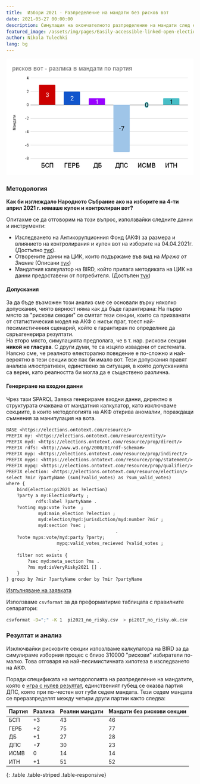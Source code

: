```yaml
---
title:  Избори 2021 - Рaзпределение на мандати без рисков вот
date: 2021-05-27 00:00:00
description: Симулация на окончателното разпределение на мандати след елиминиране на секциите с предполагаем рисков вот.      
featured_image: /assets/img/pages/Easily-accessible-linked-open-elections-data.png
author: Nikola Tulechki 
lang: bg
---
```


![](/assets/img/pages/risky_mandates_2021.png)

### Методология 

**Как би изглеждало Народното Събрание ако на изборите на 4-ти април 2021 г. нямаше купен и контролиран вот?** 

Опитахме се да отговорим на този въпрос, използвайки следните данни и инструменти:
* Изследването на Антикорупционния Фонд (АКФ) за размера и влиянието на контролирания и купен вот на изборите на 04.04.2021г. (Достъпно [тук](https://acf.bg/bg/kontroliraniyat-i-kupen-vot-v-b/)).
* Отворените данни на ЦИК, които подържаме във вид на *Мрежа от Знание* (Описани [тук](https://www.ontotext.com/blog/5-star-linked-open-elections-data/))
* Мандатния калкулатор на BIRD, който прилага методиката на ЦИК на данни предоставени от потребителя. (Достъпен [тук](https://bird.bg/izbori2021/index.html))

#### Допускания
За да бъде възможен този анализ сме се основали върху няколко допускания, чиято вярност няма как да бъде гарантирана:
На първо място за "рискови секции" се смятат тези секции, които са прихванати от статистическия модел на АКФ с нисък праг, тоест най-песимистичнния сценарий, който е гарантиран по определние да свръхгенерира резултати.  
На второ място, симулацията предполага, че в т. нар. рискови секции **никой не гласува**. С други думи, те са изцяло извадени от системата. Наясно сме, че реалното електорално поведение е по-сложно и най-вероятно в тези секции все пак би имало вот.
Тези допускания правят анализа илюстративен, единствено за ситуация, в която допусканията са верни, като реалността би могла да е съществено различна.  

#### Генериране на входни данни

 Чрез тази SPARQL Заявка генерираме входни данни, директно в структурата очаквана от мандатния калкулатор, като изключваме секциите, в които методологията на АКФ открива аномалии, пораждащи съмнения за манипулация на вота. 

```sparql
BASE <https://elections.ontotext.com/resource/>
PREFIX my: <https://elections.ontotext.com/resource/entity/>
PREFIX myd: <https://elections.ontotext.com/resource/prop/direct/>
PREFIX rdfs: <http://www.w3.org/2000/01/rdf-schema#>
PREFIX myp: <https://elections.ontotext.com/resource/prop/indirect/>
PREFIX myps: <https://elections.ontotext.com/resource/prop/statement/>
PREFIX mypq: <https://elections.ontotext.com/resource/prop/qualifier/>
PREFIX election: <https://elections.ontotext.com/resource/election/>
select ?mir ?partyName (sum(?valid_votes) as ?sum_valid_votes) 
where {
    bind(election:pi2021 as ?election) 
    ?party a my:ElectionParty ;
           rdfs:label ?partyName .
    ?voting myp:vote ?vote  ;
            myd:main_election ?election ;
            myd:election/myd:jurisdiction/myd:number ?mir ;
            myd:section ?sec ;
                                         .
    ?vote myps:vote/myd:party ?party;
                   mypq:valid_votes_recieved ?valid_votes ;
                   .
    filter not exists {
        ?sec myd:meta_section ?ms .
        ?ms myd:isVeryRisky2021 [] .
    }
} group by ?mir ?partyName order by ?mir ?partyName
``` 
[Изпълняване на заявката](https://elections.ontotext.com/sparql?name=&infer=true&sameAs=true&query=BASE%20%3Chttps%3A%2F%2Felections.ontotext.com%2Fresource%2F%3E%0APREFIX%20my%3A%20%3Chttps%3A%2F%2Felections.ontotext.com%2Fresource%2Fentity%2F%3E%0APREFIX%20myd%3A%20%3Chttps%3A%2F%2Felections.ontotext.com%2Fresource%2Fprop%2Fdirect%2F%3E%0APREFIX%20rdfs%3A%20%3Chttp%3A%2F%2Fwww.w3.org%2F2000%2F01%2Frdf-schema%23%3E%0APREFIX%20myp%3A%20%3Chttps%3A%2F%2Felections.ontotext.com%2Fresource%2Fprop%2Findirect%2F%3E%0APREFIX%20myps%3A%20%3Chttps%3A%2F%2Felections.ontotext.com%2Fresource%2Fprop%2Fstatement%2F%3E%0APREFIX%20mypq%3A%20%3Chttps%3A%2F%2Felections.ontotext.com%2Fresource%2Fprop%2Fqualifier%2F%3E%0APREFIX%20election%3A%20%3Chttps%3A%2F%2Felections.ontotext.com%2Fresource%2Felection%2F%3E%0Aselect%20%3Fmir%20%3FpartyName%20(sum(%3Fvalid_votes)%20as%20%3Fsum_valid_votes)%20%0Awhere%20%7B%0A%20%20%20%20bind(election%3Api2021%20as%20%3Felection)%20%0A%20%20%20%20%3Fparty%20a%20my%3AElectionParty%20%3B%0A%20%20%20%20%20%20%20%20%20%20%20rdfs%3Alabel%20%3FpartyName%20.%0A%20%20%20%20%3Fvoting%20myp%3Avote%20%3Fvote%20%20%3B%0A%20%20%20%20%20%20%20%20%20%20%20%20myd%3Amain_election%20%3Felection%20%3B%0A%20%20%20%20%20%20%20%20%20%20%20%20myd%3Aelection%2Fmyd%3Ajurisdiction%2Fmyd%3Anumber%20%3Fmir%20%3B%0A%20%20%20%20%20%20%20%20%20%20%20%20myd%3Asection%20%3Fsec%20%3B%0A%20%20%20%20%20%20%20%20%20%20%20%20%20%20%20%20%20%20%20%20%20%20%20%20%20%20%20%20%20%20%20%20%20%20%20%20%20%20%20%20%20.%0A%20%20%20%20%3Fvote%20myps%3Avote%2Fmyd%3Aparty%20%3Fparty%3B%0A%20%20%20%20%20%20%20%20%20%20%20%20%20%20%20%20%20%20%20mypq%3Avalid_votes_recieved%20%3Fvalid_votes%20%3B%0A%20%20%20%20%20%20%20%20%20%20%20%20%20%20%20%20%20%20%20.%0A%20%20%20%20filter%20not%20exists%20%7B%0A%20%20%20%20%20%20%20%20%3Fsec%20myd%3Ameta_section%20%3Fms%20.%0A%20%20%20%20%20%20%20%20%3Fms%20myd%3AisVeryRisky2021%20%5B%5D%20.%0A%20%20%20%20%7D%0A%7D%20group%20by%20%3Fmir%20%3FpartyName%20order%20by%20%3Fmir%20%3FpartyName&execute)

Използваме `csvformat` за да преформатирме таблицата с правилните сепаратори:
```bash
csvformat -D=";" -K 1  pi2021_no_risky.csv  > pi2017_no_risky.ok.csv
```

### Резултат и анализ

Изключвайки рисковите секции изпозлваме калкулатора на BIRD за да симулираме изборния процес с близо 310000 "рискови" избиратели по-малко. Това отговаря на най-песимистичната хипотеза в изследването на АКФ. 

Поради спецификата на методологията на разпределение на мандатите, която е [игра с нулев резултат](https://en.wikipedia.org/wiki/Zero-sum_game), единственият губещ се оказва партия ДПС, която при по-честен вот губи седем мандата. Тези седем мандата се преразпределят между четири други партии както следва: 

|Партия  | Разлика	| Реални мандати | Мандати без рискови секции |
|--------|----------|----------------|----------------------------|
| БСП	 | +3	    |   43           |	          46              |
| ГЕРБ	 | +2       |   75	         |            77              |
| ДБ     | +1       | 	27           |            28              |
| ДПС	 | **-7**   |	30	         |            23              |
| ИСМВ   |	0       |	14           |            14              |
| ИТН    |	+1	    |   51	         |            52              |
{: .table .table-striped .table-responsive}
